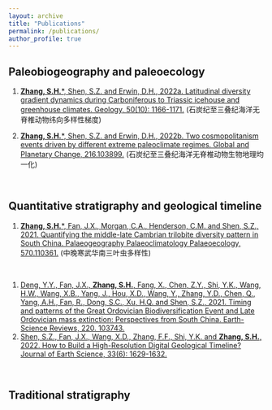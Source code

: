 ```yaml
---
layout: archive
title: "Publications"
permalink: /publications/
author_profile: true
---
```


<!-- {% if author.googlescholar %} -->
 <!-- You can also find my articles on <u><a href="{{author.googlescholar}}">my Google Scholar profile</a>.</u> -->
<!-- {% endif %} -->


Paleobiogeography and paleoecology
-----
1. [**Zhang, S.H.***, Shen, S.Z. and Erwin, D.H., 2022a. Latitudinal diversity gradient dynamics during Carboniferous to Triassic icehouse and greenhouse climates. Geology, 50(10): 1166-1171.](https://pubs.geoscienceworld.org/gsa/geology/article/50/10/1166/615406/Latitudinal-diversity-gradient-dynamics-during)
  (石炭纪至三叠纪海洋无脊椎动物纬向多样性梯度)
   
1. [**Zhang, S.H.***, Shen, S.Z. and Erwin, D.H., 2022b. Two cosmopolitanism events driven by different extreme paleoclimate regimes. Global and Planetary Change, 216.103899.](https://www.sciencedirect.com/science/article/pii/S0921818122001667?via%3Dihub)
  (石炭纪至三叠纪海洋无脊椎动物生物地理均一化)

<br>

Quantitative stratigraphy and geological timeline
-----
1. [**Zhang, S.H.***, Fan, J.X., Morgan, C.A., Henderson, C.M. and Shen, S.Z., 2021. Quantifying the middle-late Cambrian trilobite diversity pattern in South China. Palaeogeography Palaeoclimatology Palaeoecology, 570.110361.](https://www.sciencedirect.com/science/article/pii/S0031018221001462?dgcid=raven_sd_via_email)
(中晚寒武华南三叶虫多样性)

<br>

1. [Deng, Y.Y., Fan, J.X., **Zhang, S.H.**, Fang, X., Chen, Z.Y., Shi, Y.K., Wang, H.W., Wang, X.B., Yang, J., Hou, X.D., Wang, Y., Zhang, Y.D., Chen, Q., Yang, A.H., Fan, R., Dong, S.C., Xu, H.Q. and Shen, S.Z., 2021. Timing and patterns of the Great Ordovician Biodiversification Event and Late Ordovician mass extinction: Perspectives from South China. Earth-Science Reviews, 220. 103743.](https://www.sciencedirect.com/science/article/abs/pii/S0012825221002440)
2. [Shen, S.Z., Fan, J.X., Wang, X.D., Zhang, F.F., Shi, Y.K. and **Zhang, S.H.**, 2022. How to Build a High-Resolution Digital Geological Timeline? Journal of Earth Science, 33(6): 1629-1632.](https://link.springer.com/article/10.1007/s12583-022-1315-z)

<br>

Traditional stratigraphy
-----   

<!--  {% include base_path %} -->

<!--  {% for post in site.publications reversed %} -->
<!--   {% include archive-single.html %} -->
<!--  {% endfor %} -->
